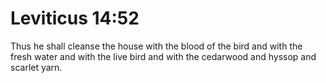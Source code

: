 # Leviticus 14:52

Thus he shall cleanse the house with the blood of the bird and with the fresh water and with the live bird and with the cedarwood and hyssop and scarlet yarn.
